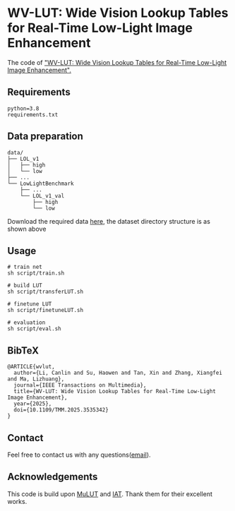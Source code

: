 # WV-LUT: Wide Vision Lookup Tables for Real-Time Low-Light Image Enhancement

The code of ["WV-LUT: Wide Vision Lookup Tables for Real-Time Low-Light Image Enhancement".](https://doi.org/10.1109/TMM.2025.3535342)

## Requirements

```
python=3.8
requirements.txt
```

## Data preparation

```
data/
├── LOL_v1
│   ├── high
│   └── low
├── ...
└── LowLightBenchmark
    ├── ...
    └── LOL_v1_val
        ├── high
        └── low
```

Download the required data [here](https://drive.google.com/drive/folders/1mvpUxO4D8iJSm0E75vqmPEq6YyF-bFsm), the dataset directory structure is as shown above


## Usage

```
# train net
sh script/train.sh

# build LUT
sh script/transferLUT.sh

# finetune LUT
sh script/finetuneLUT.sh

# evaluation
sh script/eval.sh
```

## BibTeX

```
@ARTICLE{wvlut,
  author={Li, Canlin and Su, Haowen and Tan, Xin and Zhang, Xiangfei and Ma, Lizhuang},
  journal={IEEE Transactions on Multimedia}, 
  title={WV-LUT: Wide Vision Lookup Tables for Real-Time Low-Light Image Enhancement}, 
  year={2025},
  doi={10.1109/TMM.2025.3535342}
}
```

## Contact

Feel free to contact us with any questions([email](mailto:332207050679@email.zzuli.edu.cn)).

## Acknowledgements

This code is build upon [MuLUT](https://github.com/ddlee-cn/MuLUT) and [IAT](https://github.com/cuiziteng/Illumination-Adaptive-Transformer). Thank them for their excellent works.

